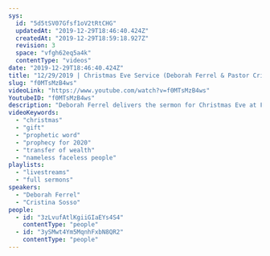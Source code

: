 ```yaml
---
sys:
  id: "5d5tSV07Gfsf1oV2tRtCHG"
  updatedAt: "2019-12-29T18:46:40.424Z"
  createdAt: "2019-12-29T18:59:18.927Z"
  revision: 3
  space: "vfgh62eq5a4k"
  contentType: "videos"
date: "2019-12-29T18:46:40.424Z"
title: "12/29/2019 | Christmas Eve Service (Deborah Ferrel & Pastor Cris Sosso)"
slug: "f0MTsMzB4ws"
videoLink: "https://www.youtube.com/watch?v=f0MTsMzB4ws"
YoutubeID: "f0MTsMzB4ws"
description: "Deborah Ferrel delivers the sermon for Christmas Eve at Freedom Fellowhsip Church International, and Pastor Cristina Sosso delivers a prophetic word to the Church for 2020."
videoKeywords:
  - "christmas"
  - "gift"
  - "prophetic word"
  - "prophecy for 2020"
  - "transfer of wealth"
  - "nameless faceless people"
playlists:
  - "livestreams"
  - "full sermons"
speakers:
  - "Deborah Ferrel"
  - "Cristina Sosso"
people:
  - id: "3zLvufAtlKgiiGIaEYs4S4"
    contentType: "people"
  - id: "3ySMwt4Ym5MqnhFxbN8QR2"
    contentType: "people"
---
```

